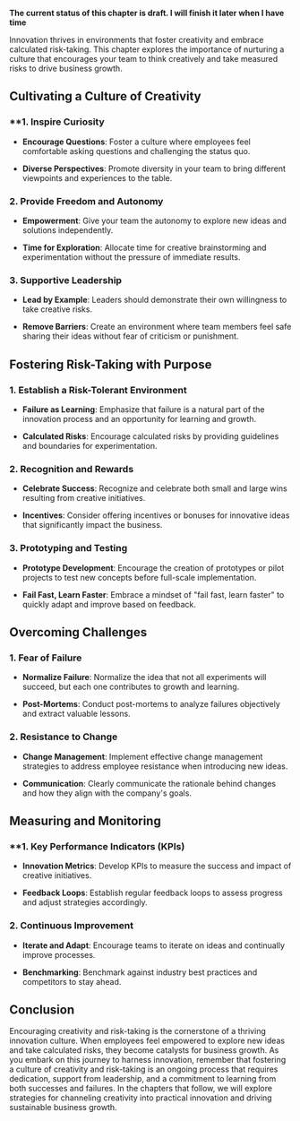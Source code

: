 **The current status of this chapter is draft. I will finish it later when I have time**

Innovation thrives in environments that foster creativity and embrace calculated risk-taking. This chapter explores the importance of nurturing a culture that encourages your team to think creatively and take measured risks to drive business growth.

Cultivating a Culture of Creativity
-----------------------------------

### \*\*1. **Inspire Curiosity**

* **Encourage Questions**: Foster a culture where employees feel comfortable asking questions and challenging the status quo.

* **Diverse Perspectives**: Promote diversity in your team to bring different viewpoints and experiences to the table.

### 2. **Provide Freedom and Autonomy**

* **Empowerment**: Give your team the autonomy to explore new ideas and solutions independently.

* **Time for Exploration**: Allocate time for creative brainstorming and experimentation without the pressure of immediate results.

### 3. **Supportive Leadership**

* **Lead by Example**: Leaders should demonstrate their own willingness to take creative risks.

* **Remove Barriers**: Create an environment where team members feel safe sharing their ideas without fear of criticism or punishment.

Fostering Risk-Taking with Purpose
----------------------------------

### 1. **Establish a Risk-Tolerant Environment**

* **Failure as Learning**: Emphasize that failure is a natural part of the innovation process and an opportunity for learning and growth.

* **Calculated Risks**: Encourage calculated risks by providing guidelines and boundaries for experimentation.

### 2. **Recognition and Rewards**

* **Celebrate Success**: Recognize and celebrate both small and large wins resulting from creative initiatives.

* **Incentives**: Consider offering incentives or bonuses for innovative ideas that significantly impact the business.

### 3. **Prototyping and Testing**

* **Prototype Development**: Encourage the creation of prototypes or pilot projects to test new concepts before full-scale implementation.

* **Fail Fast, Learn Faster**: Embrace a mindset of "fail fast, learn faster" to quickly adapt and improve based on feedback.

Overcoming Challenges
---------------------

### 1. **Fear of Failure**

* **Normalize Failure**: Normalize the idea that not all experiments will succeed, but each one contributes to growth and learning.

* **Post-Mortems**: Conduct post-mortems to analyze failures objectively and extract valuable lessons.

### 2. **Resistance to Change**

* **Change Management**: Implement effective change management strategies to address employee resistance when introducing new ideas.

* **Communication**: Clearly communicate the rationale behind changes and how they align with the company's goals.

Measuring and Monitoring
------------------------

### \*\*1. **Key Performance Indicators (KPIs)**

* **Innovation Metrics**: Develop KPIs to measure the success and impact of creative initiatives.

* **Feedback Loops**: Establish regular feedback loops to assess progress and adjust strategies accordingly.

### 2. **Continuous Improvement**

* **Iterate and Adapt**: Encourage teams to iterate on ideas and continually improve processes.

* **Benchmarking**: Benchmark against industry best practices and competitors to stay ahead.

Conclusion
----------

Encouraging creativity and risk-taking is the cornerstone of a thriving innovation culture. When employees feel empowered to explore new ideas and take calculated risks, they become catalysts for business growth. As you embark on this journey to harness innovation, remember that fostering a culture of creativity and risk-taking is an ongoing process that requires dedication, support from leadership, and a commitment to learning from both successes and failures. In the chapters that follow, we will explore strategies for channeling creativity into practical innovation and driving sustainable business growth.
